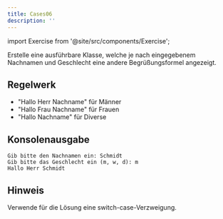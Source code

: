 ```yaml
---
title: Cases06
description: ''
---
```


import Exercise from '@site/src/components/Exercise';

Erstelle eine ausführbare Klasse, welche je nach eingegebenem Nachnamen und
Geschlecht eine andere Begrüßungsformel angezeigt.

## Regelwerk
- "Hallo Herr Nachname" für Männer
- "Hallo Frau Nachname" für Frauen
- "Hallo Nachname" für Diverse

## Konsolenausgabe

```console
Gib bitte den Nachnamen ein: Schmidt
Gib bitte das Geschlecht ein (m, w, d): m
Hallo Herr Schmidt
```

## Hinweis
Verwende für die Lösung eine switch-case-Verzweigung.

<Exercise pullRequest="11" branchSuffix="cases/06" />
